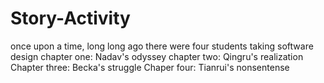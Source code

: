 # Story-Activity

once upon a time, long long ago there were four students taking software design
chapter one: Nadav's odyssey
chapter two: Qingru's realization
Chapter three: Becka's struggle
Chaper four: Tianrui's nonsentense